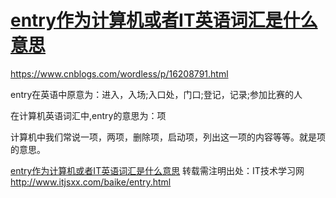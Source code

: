 # [entry作为计算机或者IT英语词汇是什么意思](https://www.cnblogs.com/wordless/p/16208791.html)

https://www.cnblogs.com/wordless/p/16208791.html

entry在英语中原意为：进入，入场;入口处，门口;登记，记录;参加比赛的人

在计算机英语词汇中,entry的意思为：项

计算机中我们常说一项，两项，删除项，启动项，列出这一项的内容等等。就是项的意思。

[entry作为计算机或者IT英语词汇是什么意思](http://www.itjsxx.com/baike/entry.html) 
转载需注明出处：IT技术学习网 http://www.itjsxx.com/baike/entry.html